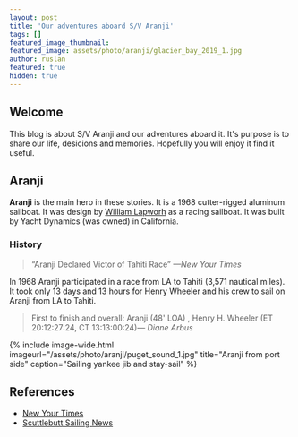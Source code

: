 ```yaml
---
layout: post
title: 'Our adventures aboard S/V Aranji'
tags: []
featured_image_thumbnail:
featured_image: assets/photo/aranji/glacier_bay_2019_1.jpg
author: ruslan
featured: true
hidden: true
---
```


## Welcome
This blog is about S/V Aranji and our adventures aboard it. It's purpose is to share our life, desicions and memories.
Hopefully you will enjoy it find it useful.

## Aranji
**Aranji** is the main hero in these stories. It is a 1968 cutter-rigged aluminum sailboat. It was design by [William Lapworh](https://sailboatdata.com/designer/lapworth-c-william) as a racing sailboat. It was built by Yacht Dynamics (was owned) in California.

### History
<blockquote class="alignleft">“Aranji Declared Victor of Tahiti Race” <cite>—New Your Times</cite></blockquote>

In 1968 Aranji participated in a race from LA to Tahiti  (3,571 nautical miles).
It took only 13 days and 13 hours for Henry Wheeler and his crew to sail on Aranji from LA to Tahiti.

<blockquote class="alignright">First to finish and overall: Aranji (48' LOA) , Henry H. Wheeler (ET 20:12:27:24, CT 13:13:00:24)<cite>— Diane Arbus</cite></blockquote>


{% include image-wide.html imageurl="/assets/photo/aranji/puget_sound_1.jpg" title="Aranji from port side" caption="Sailing yankee jib and stay-sail" %}

## References
* [New Your Times](https://www.nytimes.com/1968/07/09/archives/aranji-declared-victor-of-tahiti-race.html)
* [Scuttlebutt Sailing News](http://archive.sailingscuttlebutt.com/news/07/0815/)